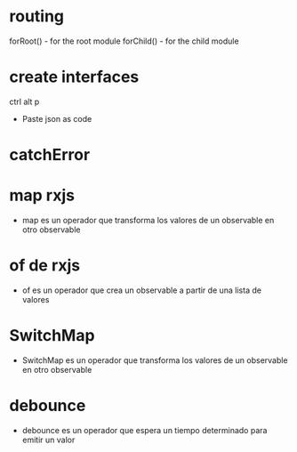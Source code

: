 # routing
forRoot() - for the root module
forChild() - for the child module

# create interfaces
ctrl alt p
- Paste json as code

# catchError

# map rxjs
- map es un operador que transforma los valores de un observable en otro observable

# of de rxjs
- of es un operador que crea un observable a partir de una lista de valores

# SwitchMap
- SwitchMap es un operador que transforma los valores de un observable en otro observable

# debounce 
- debounce es un operador que espera un tiempo determinado para emitir un valor
